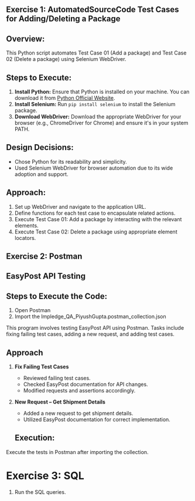 ## Exercise 1: AutomatedSourceCode Test Cases for Adding/Deleting a Package 

## Overview:
This Python script automates Test Case 01 (Add a package) and Test Case 02 (Delete a package) using Selenium WebDriver.

## Steps to Execute:

1. **Install Python:** Ensure that Python is installed on your machine. You can download it from [Python Official Website](https://www.python.org/downloads/).
2. **Install Selenium:** Run `pip install selenium` to install the Selenium package.
3. **Download WebDriver:** Download the appropriate WebDriver for your browser (e.g., ChromeDriver for Chrome) and ensure it's in your system PATH.

## Design Decisions:

- Chose Python for its readability and simplicity.
- Used Selenium WebDriver for browser automation due to its wide adoption and support.


## Approach:

1. Set up WebDriver and navigate to the application URL.
2. Define functions for each test case to encapsulate related actions.
3. Execute Test Case 01: Add a package by interacting with the relevant elements.
4. Execute Test Case 02: Delete a package using appropriate element locators.


## Exercise 2: Postman 
## EasyPost API Testing

## Steps to Execute the Code:
1. Open Postman
2. Import the Impledge_QA_PiyushGupta.postman_collection.json

This program involves testing EasyPost API using Postman. Tasks include fixing failing test cases, adding a new request, and adding test cases.

## Approach

1. **Fix Failing Test Cases**
    - Reviewed failing test cases.
   - Checked EasyPost documentation for API changes.
   - Modified requests and assertions accordingly.

2. **New Request – Get Shipment Details**
   - Added a new request to get shipment details.
   - Utilized EasyPost documentation for correct implementation.

   ## Execution:

Execute the tests in Postman after importing the collection.

# Exercise 3: SQL
1. Run the SQL queries.
